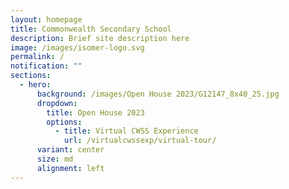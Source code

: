 ```yaml
---
layout: homepage
title: Commonwealth Secondary School
description: Brief site description here
image: /images/isomer-logo.svg
permalink: /
notification: ""
sections:
  - hero:
      background: /images/Open House 2023/G12147_8x40_25.jpg
      dropdown:
        title: Open House 2023
        options:
          - title: Virtual CWSS Experience
            url: /virtualcwssexp/virtual-tour/
      variant: center
      size: md
      alignment: left
---
```

